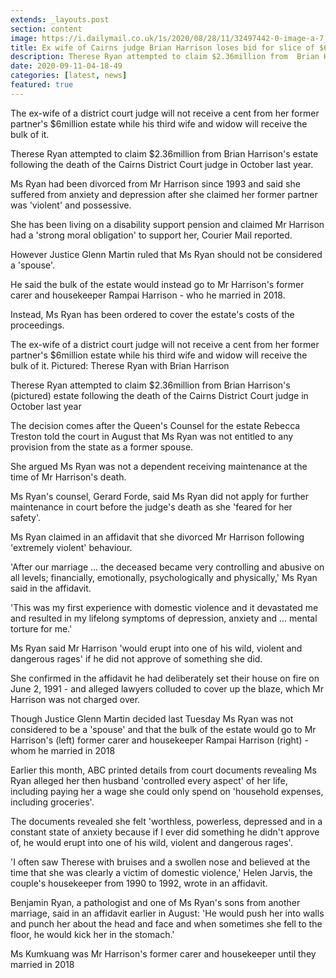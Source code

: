 ```yaml
---
extends: _layouts.post
section: content
image: https://i.dailymail.co.uk/1s/2020/08/28/11/32497442-0-image-a-7_1598609577093.jpg 
title: Ex wife of Cairns judge Brian Harrison loses bid for slice of $6million estate 
description: Therese Ryan attempted to claim $2.36million from  Brian Harrisons estate following the death of the Cairns District Court judge  in October last year. 
date: 2020-09-11-04-18-49 
categories: [latest, news] 
featured: true 
--- 
```

The ex-wife of a district court judge will not receive a cent from her former partner's $6million estate while his third wife and widow will receive the bulk of it.    

Therese Ryan attempted to claim $2.36million from Brian Harrison's estate following the death of the Cairns District Court judge in October last year.

Ms Ryan had been divorced from Mr Harrison since 1993 and said she suffered from anxiety and depression after she claimed her former partner was 'violent' and possessive. 

She has been living on a disability support pension and claimed Mr Harrison had a 'strong moral obligation' to support her, Courier Mail reported. 

However Justice Glenn Martin ruled that Ms Ryan should not be considered a 'spouse'.

He said the bulk of the estate would instead go to Mr Harrison's former carer and housekeeper Rampai Harrison - who he married in 2018.

Instead, Ms Ryan has been ordered to cover the estate's costs of the proceedings. 

The ex-wife of a district court judge will not receive a cent from her former partner's $6million estate while his third wife and widow will receive the bulk of it. Pictured: Therese Ryan with Brian Harrison

Therese Ryan attempted to claim $2.36million from Brian Harrison's (pictured) estate following the death of the Cairns District Court judge in October last year 

The decision comes after the Queen's Counsel for the estate Rebecca Treston told the court in August that Ms Ryan was not entitled to any provision from the state as a former spouse.

She argued Ms Ryan was not a dependent receiving maintenance at the time of Mr Harrison's death.  

Ms Ryan's counsel, Gerard Forde, said Ms Ryan did not apply for further maintenance in court before the judge's death as she 'feared for her safety'.  

Ms Ryan claimed in an affidavit that she divorced Mr Harrison following 'extremely violent' behaviour.  

'After our marriage … the deceased became very controlling and abusive on all levels; financially, emotionally, psychologically and physically,' Ms Ryan said in the affidavit.

'This was my first experience with domestic violence and it devastated me and resulted in my lifelong symptoms of depression, anxiety and … mental torture for me.' 

Ms Ryan said Mr Harrison 'would erupt into one of his wild, violent and dangerous rages' if he did not approve of something she did.

She confirmed in the affidavit he had deliberately set their house on fire on June 2, 1991 - and alleged lawyers colluded to cover up the blaze, which Mr Harrison was not charged over. 

Though Justice Glenn Martin decided last Tuesday Ms Ryan was not considered to be a 'spouse' and that the bulk of the estate would go to Mr Harrison's (left) former carer and housekeeper Rampai Harrison (right) - whom he married in 2018 

Earlier this month, ABC printed details from court documents revealing Ms Ryan alleged her then husband 'controlled every aspect' of her life, including paying her a wage she could only spend on 'household expenses, including groceries'.  

The documents revealed she felt 'worthless, powerless, depressed and in a constant state of anxiety because if I ever did something he didn't approve of, he would erupt into one of his wild, violent and dangerous rages'. 

'I often saw Therese with bruises and a swollen nose and believed at the time that she was clearly a victim of domestic violence,' Helen Jarvis, the couple's housekeeper from 1990 to 1992, wrote in an affidavit. 

Benjamin Ryan, a pathologist and one of Ms Ryan's sons from another marriage, said in an affidavit earlier in August: 'He would push her into walls and punch her about the head and face and when sometimes she fell to the floor, he would kick her in the stomach.' 

Ms Kumkuang was Mr Harrison's former carer and housekeeper until they married in 2018

